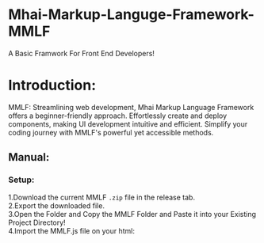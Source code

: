# Mhai-Markup-Languge-Framework-MMLF


A Basic Framwork For Front End Developers!



# Introduction:

MMLF: Streamlining web development, Mhai Markup Language Framework offers a beginner-friendly approach.
Effortlessly create and deploy components, making UI development intuitive and efficient. Simplify your coding journey with MMLF's powerful yet accessible methods.

## Manual:


### Setup: 
1.Download the current MMLF <code>.zip</code> file in the release tab.<br/>
2.Export the downloaded file.<br/>
3.Open the Folder and Copy the MMLF Folder and Paste it into your Existing Project Directory!<br/>
4.Import the MMLF.js file on your html: <code><script type="module" src="MMLF/build/v1.0/index.js"><script></code><br/>

Code and Enjoy!


### Documentation:

#### mmlf-render tag:

The <code><mmlf-render></code> Tag is used to Define the type of rendering method

this section is not yet done pls wait for the updates!!!
